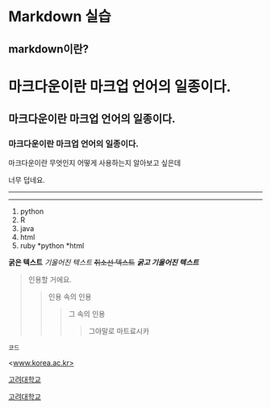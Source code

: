 Markdown 실습
============
markdown이란?
------------
# 마크다운이란 마크업 언어의 일종이다.
## 마크다운이란 마크업 언어의 일종이다.
### 마크다운이란 마크업 언어의 일종이다.

마크다운이란 무엇인지 어떻게 사용하는지 알아보고 싶은데

너무 덥네요.
***
---

1. python
2. R
3. java
4. html
5. ruby
*python
  *html

**굵은 텍스트**
*기울어진 텍스트*
~~취소선 텍스트~~
***굵고 기울어진 텍스트***

>인용할 거에요.
>>인용 속의 인용
>>>그 속의 인용
>>>>그야말로 마트료시카

`코드`

<www.korea.ac.kr>

[고려대학교](http://www.korea.ac.kr)

[고려대학교](http://www.korea.ac.kr, "고려대학교 대표홈페이지로 연결됩니다") 
